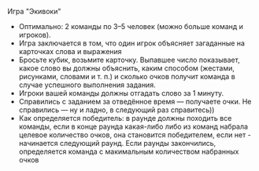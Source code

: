 Игра "Экивоки"
- Оптимально: 2 команды по 3–5 человек (можно больше команд и игроков).
- Игра заключается в том, что один игрок объясняет загаданные на карточках слова и выражения
- Бросьте кубик, возьмите карточку. Выпавшее число показывает, какое слово вы должны объяснить, каким способом (жестами,
рисунками, словами и т. п.) и сколько очков получит команда в случае успешного выполнения задания.
- Игроки вашей команды должны отгадать слово за 1 минуту.
- Справились с заданием за отведённое время — получаете очки. Не справились — ну и ладно, в следующий раз справитесь))
- Как определяется победитель: в раунде должны походить все команды, если в конце раунда какая-либо либо из команд набрала целевое количество очков, она становится победителем, если нет - начинается следующий раунд. Если раунды закончились, определяется команда с макимальным количеством набранных очков 
